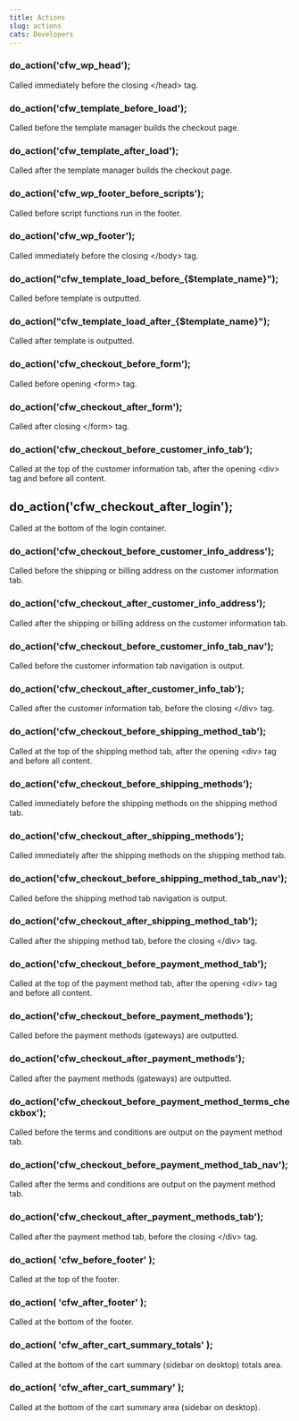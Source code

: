 ```yaml
---
title: Actions
slug: actions
cats: Developers
---
```



  <h3>
    do_action('cfw_wp_head');
  </h3>
  <p>
    Called immediately before the closing &lt;/head&gt; tag.
  </p>
  <h3>
    do_action('cfw_template_before_load');
  </h3>
  <p>
    Called before the template manager builds the checkout page.&nbsp;
  </p>
  <h3>
    do_action('cfw_template_after_load');
  </h3>
  <p>
    Called after the template manager builds the checkout page.&nbsp;
  </p>
  <h3>
    do_action('cfw_wp_footer_before_scripts');
  </h3>
  <p>
    Called before script functions run in the footer.&nbsp;
  </p>
  <h3>
    do_action('cfw_wp_footer');
  </h3>
  <p>
    Called immediately before the closing &lt;/body&gt; tag.
  </p>
  <h3>
    do_action("cfw_template_load_before_{$template_name}");
  </h3>
  <p>
    Called before template is outputted.
  </p>
  <h3>
    do_action("cfw_template_load_after_{$template_name}");
  </h3>
  <p>
    Called after template is outputted.
  </p>
  <h3>
    do_action('cfw_checkout_before_form');
  </h3>
  <p>
    Called before opening &lt;form&gt; tag.
  </p>
  <h3>
    do_action('cfw_checkout_after_form');
  </h3>
  <p>
    Called after closing &lt;/form&gt; tag.&nbsp;
  </p>
  <h3>
    do_action('cfw_checkout_before_customer_info_tab');
  </h3>
  <p>
    Called at the top of the customer information tab, after the opening &lt;div&gt; tag and before all content.
  </p>
  <h2>
    do_action('cfw_checkout_after_login');
  </h2>
  <p>
    Called at the bottom of the login container.
  </p>
  <h3>
    do_action('cfw_checkout_before_customer_info_address');
  </h3>
  <p>
    Called before the shipping or billing address on the customer information tab.
  </p>
  <h3>
    do_action('cfw_checkout_after_customer_info_address');
  </h3>
  <p>
    Called after the shipping or billing address on the customer information tab.
  </p>
  <h3>
    do_action('cfw_checkout_before_customer_info_tab_nav');
  </h3>
  <p>
    Called before the customer information tab navigation is output.
  </p>
  <h3>
    do_action('cfw_checkout_after_customer_info_tab');
  </h3>
  <p>
    Called after the customer information tab, before the closing &lt;/div&gt; tag.
  </p>
  <h3>
    do_action('cfw_checkout_before_shipping_method_tab');
  </h3>
  <p>
    Called at the top of the shipping method tab, after the opening &lt;div&gt; tag and before all content.
  </p>
  <h3>
    do_action('cfw_checkout_before_shipping_methods');
  </h3>
  <p>
    Called immediately before the shipping methods on the shipping method tab.
  </p>
  <h3>
    do_action('cfw_checkout_after_shipping_methods');
  </h3>
  <p>
    Called immediately after the shipping methods on the shipping method tab.
  </p>
  <h3>
    do_action('cfw_checkout_before_shipping_method_tab_nav');
  </h3>
  <p>
    Called before the shipping method tab navigation is output.&nbsp;
  </p>
  <h3>
    do_action('cfw_checkout_after_shipping_method_tab');
  </h3>
  <p>
    Called after the shipping method tab, before the closing &lt;/div&gt; tag.
  </p>
  <h3>
    do_action('cfw_checkout_before_payment_method_tab');
  </h3>
  <p>
    Called at the top of the payment method tab, after the opening &lt;div&gt; tag and before all content.
  </p>
  <h3>
    do_action('cfw_checkout_before_payment_methods');
  </h3>
  <p>
    Called before the payment methods (gateways) are outputted.&nbsp;
  </p>
  <h3>
    do_action('cfw_checkout_after_payment_methods');
  </h3>
  <p>
    Called after the payment methods (gateways) are outputted.
  </p>
  <h3>
    do_action('cfw_checkout_before_payment_method_terms_checkbox');
  </h3>
  <p>
    Called before the terms and conditions are output on the payment method tab.
  </p>
  <h3>
    do_action('cfw_checkout_before_payment_method_tab_nav');
  </h3>
  <p>
    Called after the terms and conditions are output on the payment method tab.
  </p>
  <h3>
    do_action('cfw_checkout_after_payment_methods_tab');
  </h3>
  <p>
    Called after the payment method tab, before the closing &lt;/div&gt; tag.
  </p>
  <h3>
    do_action( 'cfw_before_footer' );
  </h3>
  <p>
    Called at the top of the footer.
  </p>
  <h3>
    do_action( 'cfw_after_footer' );
  </h3>
  <p>
    Called at the bottom of the footer.
  </p>
  <h3>
    do_action( 'cfw_after_cart_summary_totals' );
  </h3>
  <p>
    Called at the bottom of the cart summary (sidebar on desktop) totals area.&nbsp;
  </p>
  <h3>
    do_action( 'cfw_after_cart_summary' );
  </h3>
  <p>
    Called at the bottom of the cart summary area (sidebar on desktop).
  </p>
